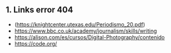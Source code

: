 
## 1. Links error 404
* (https://knightcenter.utexas.edu/Periodismo_20.pdf)
* https://www.bbc.co.uk/academy/journalism/skills/writing
* https://alison.com/es/cursos/Digital-Photography/contenido
* https://code.org/



